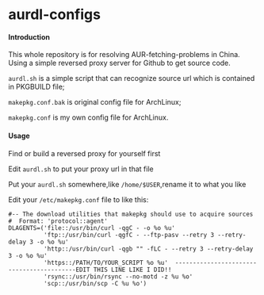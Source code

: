 
# aurdl-configs

#### Introduction

This whole repository is for resolving AUR-fetching-problems in China.
Using a simple reversed proxy server for Github to get source code.

`aurdl.sh` is a simple script that can recognize source url which is contained in PKGBUILD file;

`makepkg.conf.bak` is original config file for ArchLinux;

`makepkg.conf` is my own config file for ArchLinux.

#### Usage

Find or build a reversed proxy for yourself first

Edit `aurdl.sh` to put your proxy url in that file

Put your `aurdl.sh` somewhere,like `/home/$USER`,rename it to what you like

Edit your `/etc/makepkg.conf` file to like this:

```
#-- The download utilities that makepkg should use to acquire sources
#  Format: 'protocol::agent'
DLAGENTS=('file::/usr/bin/curl -qgC - -o %o %u'
          'ftp::/usr/bin/curl -qgfC - --ftp-pasv --retry 3 --retry-delay 3 -o %o %u'
          'http::/usr/bin/curl -qgb "" -fLC - --retry 3 --retry-delay 3 -o %o %u'
          'https::/PATH/TO/YOUR_SCRIPT %o %u'  ------------------------------------------EDIT THIS LINE LIKE I DID!!
          'rsync::/usr/bin/rsync --no-motd -z %u %o'
          'scp::/usr/bin/scp -C %u %o')
```
